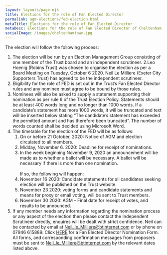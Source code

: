 ```yaml
---
layout: layouts/page.njk
title: Elections for the role of Fan Elected Director
permalink: agm-elections/fed-election.html
metaTitle: Elections for the role of Fan Elected Director
metaDesc: Elections for the role of Fan Elected Director of Cheltenham Town Supporters Society Limited - 30 November 2020
socialImage: /images/cheltenhamtown.jpg
---
```


The election will follow the following process:
1. The election will be run by an Election Management Group consisting of one member of the Trust board and an independent scrutineer.
2.Leo Hoenig (Robins Trust) was chosen to organise the election as per a Board Meeting on Tuesday, October 6 2020. Neil Le Milliere (Exeter City Supporters Trust) has agreed to be the independent scrutineer.
3. Eligibility for the role of FED is set out in the Trust’s Fan Elected Director rules and any nominee must agree to be bound by those rules. 
4. Nominees will also be asked to supply a statement supporting their nomination as per rule 6 of the Trust Election Policy. Statements should be at least 400 words long and no longer than 1000 words. If a candidate’s statement has more 1000 words, it will be truncated and text will be inserted below stating “The candidate’s statement has exceeded the permitted amount and has therefore been truncated”. The number of words counted shall be decided using Microsoft Word.
5. The timetable for the election of the FED will be as follows:
    1. On or before 21 October, 2020: Notice of AGM and election circulated to all members.
    2. Midday, November 6. 2020: Deadline for receipt of nominations.
    3. In the week beginning November 9, 2020 an announcement will be made as to whether a ballot will be necessary. A ballot will be necessary if there is more than one nomination.<br><br> If so, the following will happen: 
    4. November 16 2020: Candidate statements for all candidates seeking election will be published on the Trust website.
    5. November 23 2020: voting forms and candidate statements and means for proxy or email voting, will be sent to Trust members.
    6. November 30 2020: AGM – Final date for receipt of votes, and results to be announced.  
6. If any member needs any information regarding the nomination process or any aspect of the election then please contact the Independent Scrutineer directly, enquires will be dealt with strict confidence. Neil can be contacted by email at [Neil_le_Milliere@btinternet.com](mailto:Neil_le_Milliere@btinternet.com) or by phone on 07946 615889.
Click [HERE](/images/trust-elections-2020-fed-nomination-form.docx) for a Fan Elected Director Nomination Form.
All forms, and corresponding confirmation messages from proposers must be sent to [Neil_le_Milliere@btinternet.com](mailto:Neil_le_Milliere@btinternet.com) by the relevant dates listed above.


